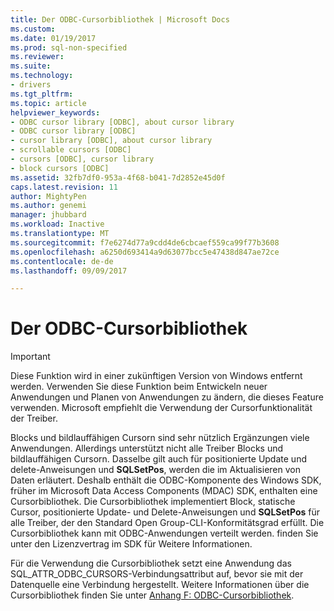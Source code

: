 ```yaml
---
title: Der ODBC-Cursorbibliothek | Microsoft Docs
ms.custom: 
ms.date: 01/19/2017
ms.prod: sql-non-specified
ms.reviewer: 
ms.suite: 
ms.technology:
- drivers
ms.tgt_pltfrm: 
ms.topic: article
helpviewer_keywords:
- ODBC cursor library [ODBC], about cursor library
- ODBC cursor library [ODBC]
- cursor library [ODBC], about cursor library
- scrollable cursors [ODBC]
- cursors [ODBC], cursor library
- block cursors [ODBC]
ms.assetid: 32fb7df0-953a-4f68-b041-7d2852e45d0f
caps.latest.revision: 11
author: MightyPen
ms.author: genemi
manager: jhubbard
ms.workload: Inactive
ms.translationtype: MT
ms.sourcegitcommit: f7e6274d77a9cdd4de6cbcaef559ca99f77b3608
ms.openlocfilehash: a6250d693414a9d63077bcc5e47438d847ae72ce
ms.contentlocale: de-de
ms.lasthandoff: 09/09/2017

---
```

# <a name="the-odbc-cursor-library"></a>Der ODBC-Cursorbibliothek
> [!IMPORTANT]  
>  Diese Funktion wird in einer zukünftigen Version von Windows entfernt werden. Verwenden Sie diese Funktion beim Entwickeln neuer Anwendungen und Planen von Anwendungen zu ändern, die dieses Feature verwenden. Microsoft empfiehlt die Verwendung der Cursorfunktionalität der Treiber.  
  
 Blocks und bildlauffähigen Cursorn sind sehr nützlich Ergänzungen viele Anwendungen. Allerdings unterstützt nicht alle Treiber Blocks und bildlauffähigen Cursorn. Dasselbe gilt auch für positionierte Update und delete-Anweisungen und **SQLSetPos**, werden die im Aktualisieren von Daten erläutert. Deshalb enthält die ODBC-Komponente des Windows SDK, früher im Microsoft Data Access Components (MDAC) SDK, enthalten eine Cursorbibliothek. Die Cursorbibliothek implementiert Block, statische Cursor, positionierte Update- und Delete-Anweisungen und **SQLSetPos** für alle Treiber, der den Standard Open Group-CLI-Konformitätsgrad erfüllt. Die Cursorbibliothek kann mit ODBC-Anwendungen verteilt werden. finden Sie unter den Lizenzvertrag im SDK für Weitere Informationen.  
  
 Für die Verwendung die Cursorbibliothek setzt eine Anwendung das SQL_ATTR_ODBC_CURSORS-Verbindungsattribut auf, bevor sie mit der Datenquelle eine Verbindung hergestellt. Weitere Informationen über die Cursorbibliothek finden Sie unter [Anhang F: ODBC-Cursorbibliothek](../../../odbc/reference/appendixes/appendix-f-odbc-cursor-library.md).

